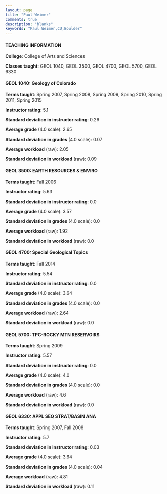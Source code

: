 ```yaml
---
layout: page
title: "Paul Weimer" 
comments: true
description: "blanks"
keywords: "Paul Weimer,CU,Boulder"
---
```

<head>
<script src="https://ajax.googleapis.com/ajax/libs/jquery/2.1.3/jquery.min.js"></script>
<script src="https://dl.dropboxusercontent.com/s/pc42nxpaw1ea4o9/highcharts.js?dl=0"></script>
<!-- <script src="../assets/js/highcharts.js"></script> -->
<style type="text/css">@font-face {
	font-family: "Bebas Neue";
	src: url(https://www.filehosting.org/file/details/544349/BebasNeue Regular.otf) format("opentype");
	}
	h1.Bebas { 
		font-family: "Bebas Neue", Verdana, Tahoma;
	}
</style>
</head>
	   
#### TEACHING INFORMATION

**College**: College of Arts and Sciences

**Classes taught**: GEOL 1040, GEOL 3500, GEOL 4700, GEOL 5700, GEOL 6330

#### GEOL 1040: Geology of Colorado

**Terms taught**: Spring 2007, Spring 2008, Spring 2009, Spring 2010, Spring 2011, Spring 2015

**Instructor rating**: 5.1

**Standard deviation in instructor rating**: 0.26

**Average grade** (4.0 scale): 2.65

**Standard deviation in grades** (4.0 scale): 0.07

**Average workload** (raw): 2.05

**Standard deviation in workload** (raw): 0.09

#### GEOL 3500: EARTH RESOURCES & ENVIRO

**Terms taught**: Fall 2006

**Instructor rating**: 5.63

**Standard deviation in instructor rating**: 0.0

**Average grade** (4.0 scale): 3.57

**Standard deviation in grades** (4.0 scale): 0.0

**Average workload** (raw): 1.92

**Standard deviation in workload** (raw): 0.0

#### GEOL 4700: Special Geological Topics

**Terms taught**: Fall 2014

**Instructor rating**: 5.54

**Standard deviation in instructor rating**: 0.0

**Average grade** (4.0 scale): 3.64

**Standard deviation in grades** (4.0 scale): 0.0

**Average workload** (raw): 2.64

**Standard deviation in workload** (raw): 0.0

#### GEOL 5700: TPC-ROCKY MTN RESERVOIRS

**Terms taught**: Spring 2009

**Instructor rating**: 5.57

**Standard deviation in instructor rating**: 0.0

**Average grade** (4.0 scale): 4.0

**Standard deviation in grades** (4.0 scale): 0.0

**Average workload** (raw): 4.6

**Standard deviation in workload** (raw): 0.0

#### GEOL 6330: APPL SEQ STRAT/BASIN ANA

**Terms taught**: Spring 2007, Fall 2008

**Instructor rating**: 5.7

**Standard deviation in instructor rating**: 0.03

**Average grade** (4.0 scale): 3.64

**Standard deviation in grades** (4.0 scale): 0.04

**Average workload** (raw): 4.81

**Standard deviation in workload** (raw): 0.11

